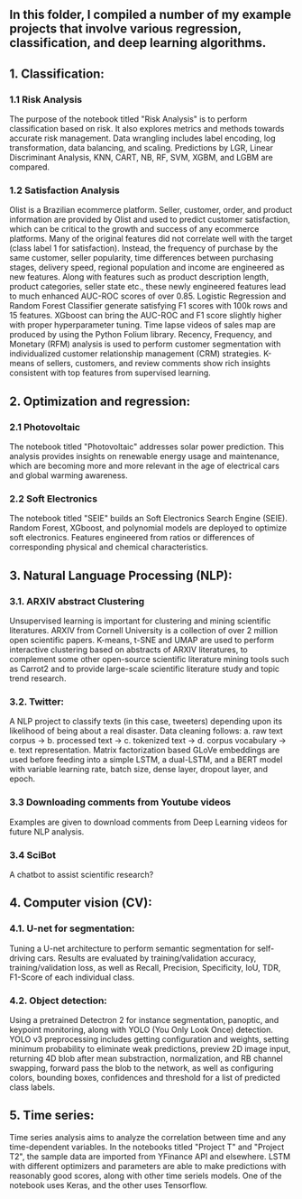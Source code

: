 ## In this folder, I compiled a number of my example projects that involve various regression, classification, and deep learning algorithms.



##   1. Classification:
### 1.1 Risk Analysis
   The purpose of the notebook titled "Risk Analysis" is to perform classification based on risk. It also explores metrics and methods towards accurate risk management. Data wrangling includes label encoding, log transformation, data balancing, and scaling. Predictions by LGR, Linear Discriminant Analysis, KNN, CART, NB, RF, SVM, XGBM, and LGBM are compared.
### 1.2 Satisfaction Analysis
   Olist is a Brazilian ecommerce platform. Seller, customer, order, and product information are provided by Olist and used to predict customer satisfaction, which can be critical to the growth and success of any ecommerce platforms. Many of the original features did not correlate well with the target (class label 1 for satisfaction). Instead, the frequency of purchase by the same customer, seller popularity, time differences between purchasing stages, delivery speed, regional population and income are engineered as new features. Along with features such as product description length, product categories, seller state etc., these newly engineered features lead to much enhanced AUC-ROC scores of over 0.85. Logistic Regression and Random Forest Classifier generate satisfying F1 scores with 100k rows and 15 features. XGboost can bring the AUC-ROC and F1 score slightly higher with proper hyperparameter tuning. Time lapse videos of sales map are produced by using the Python Folium library. Recency, Frequency, and Monetary (RFM) analysis is used to perform customer segmentation with individualized customer relationship management (CRM) strategies. K-means of sellers, customers, and review comments show rich insights consistent with top features from supervised learning.

##   2. Optimization and regression:
###  2.1 Photovoltaic
   The notebook titled "Photovoltaic" addresses solar power prediction. This analysis provides insights on renewable energy usage and maintenance, which are becoming more and more relevant in the age of electrical cars and global warming awareness.
###  2.2 Soft Electronics
   The notebook titled "SEIE" builds an Soft Electronics Search Engine (SEIE). Random Forest, XGboost, and polynomial models are deployed to optimize soft electronics. Features engineered from ratios or differences of corresponding physical and chemical characteristics. 

## 3. Natural Language Processing (NLP):
### 3.1. ARXIV abstract Clustering
   Unsupervised learning is important for clustering and mining scientific literatures. ARXIV from Cornell University is a collection of over 2 million open scientific papers. K-means, t-SNE and UMAP are used to perform interactive clustering based on abstracts of ARXIV literatures, to complement some other open-source scientific literature mining tools such as Carrot2 and to provide large-scale scientific literature study and topic trend research.
### 3.2. Twitter:
   A NLP project to classify texts (in this case, tweeters) depending upon its likelihood of being about a real disaster. Data cleaning follows: a. raw text corpus -> b. processed text -> c. tokenized text -> d. corpus vocabulary -> e. text representation. Matrix factorization based GLoVe embeddings are used before feeding into a simple LSTM, a dual-LSTM, and a BERT model with variable learning rate, batch size, dense layer, dropout layer, and epoch.
### 3.3 Downloading comments from Youtube videos
   Examples are given to download comments from Deep Learning videos for future NLP analysis.
### 3.4 SciBot
   A chatbot to assist scientific research?

## 4. Computer vision (CV):
### 4.1. U-net for segmentation: 
   Tuning a U-net architecture to perform semantic segmentation for self-driving cars. Results are evaluated by training/validation accuracy, training/validation loss, as well as Recall, Precision, Specificity, IoU, TDR, F1-Score of each individual class.
### 4.2. Object detection: 
   Using a pretrained Detectron 2 for instance segmentation, panoptic, and keypoint monitoring, along with YOLO (You Only Look Once) detection. YOLO v3 preprocessing includes getting configuration and weights, setting minimum probability to eliminate weak predictions, preview 2D image input, returning 4D blob after mean substraction, normalization, and RB channel swapping, forward pass the blob to the network, as well as configuring colors, bounding boxes, confidences and threshold for a list of predicted class labels.


##  5. Time series: 
   Time series analysis aims to analyze the correlation between time and any time-dependent variables. In the notebooks titled "Project T" and "Project T2", the sample data are imported from YFinance API and elsewhere. LSTM with different optimizers and parameters are able to make predictions with reasonably good scores, along with other time seriels models. One of the notebook uses Keras, and the other uses Tensorflow.
   
